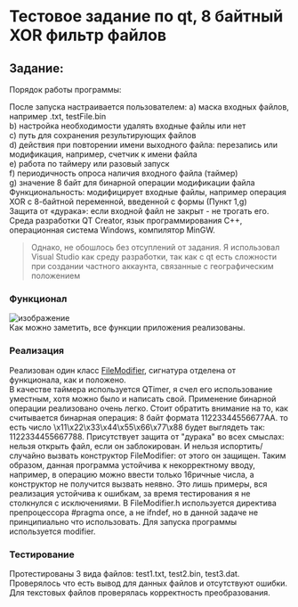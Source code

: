# Тестовое задание по qt, 8 байтный XOR фильтр файлов
## Задание:
Порядок работы программы:

После запуска настраивается пользователем:
а) маска входных файлов, например .txt, testFile.bin  
b) настройка необходимости удалять входные файлы или нет  
c) путь для сохранения результирующих файлов  
d) действия при повторении имени выходного файла: перезапись или  
модификация, например, счетчик к имени файла  
e) работа по таймеру или разовый запуск  
f) периодичность опроса наличия входного файла (таймер)  
g) значение 8 байт для бинарной операции модификации файла  
Функциональность: модифицирует входные файлы, например операция XOR с 8-байтной переменной, введенной с формы (Пункт 1,g)  
Защита от «дурака»: если входной файл не закрыт - не трогать его. 
Среда разработки QT Creator, язык программирования С++, операционная система Windows, компилятор MinGW.  
> Однако, не обошлось без отсуплений от задания. Я использовал Visual Studio как среду разработки, так как с qt есть сложности при создании частного аккаунта, связанные с географическим положением
### Функционал
![изображение](https://github.com/user-attachments/assets/7e36f1d0-5eec-4788-9e8e-830c83629bd0)  
Как можно заметить, все функции приложения реализованы.
### Реализация
Реализован один класс [FileModifier](https://github.com/yarlKot1904/QtTest/blob/master/QtTest/FileModifier.h), сигнатура отделена от функционала, как и положено.  
В качестве таймера используется QTimer, я счел его использование уместным, хотя можно было и написать свой. Применение бинарной операции реализовано очень легко. Стоит обратить внимание на то, как считывается бинарная операция: 8 байт формата 11223344556677AA. то есть число \x11\x22\x33\x44\x55\x66\x77\x88 будет выглядеть так: 1122334455667788. Присутствует защита от "дурака" во всех смыслах: нельзя открыть файл, если он заблокирован. И нельзя испортить/случайно вызвать конструктор FileModifier: от этого он защищен. Таким образом, данная программа устойчива к некорректному вводу, например, в операцию можно ввести только 16ричные числа, а конструктор не получится вызвать неявно. Это лишь примеры, вся реализация устойчива к ошибкам, за время тестирования я не столкнулся с исключениями. В FileModifier.h используется директива препроцессора #pragma once, а не ifndef, но в данной задаче не принципиально что использовать. Для запуска программы используется modifier.
### Тестирование
Протестированы 3 вида файлов: test1.txt, test2.bin, test3.dat. Проверялось что есть вывод для данных файлов и отсутствуют ошибки. Для текстовых файлов проверялась корректность преобразования.

